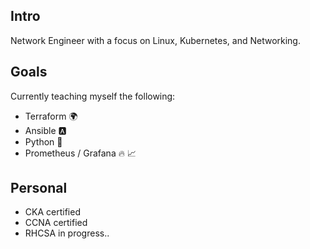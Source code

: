## Intro
Network Engineer with a focus on Linux, Kubernetes, and Networking. 

## Goals
Currently teaching myself the following:

- Terraform 🌍
- Ansible 🅰️
- Python 🐍
- Prometheus / Grafana 🔥 📈

## Personal
- CKA certified
- CCNA certified
- RHCSA in progress.. 

